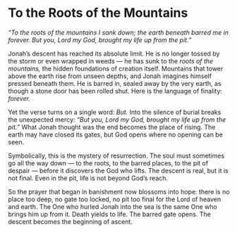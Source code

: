 # To the Roots of the Mountains

*“To the roots of the mountains I sank down;
the earth beneath barred me in forever.
But you, Lord my God,
brought my life up from the pit.”*

Jonah’s descent has reached its absolute limit. He is no longer tossed by the storm or even wrapped in weeds — he has sunk to the *roots of the mountains,* the hidden foundations of creation itself. Mountains that tower above the earth rise from unseen depths, and Jonah imagines himself pressed beneath them. He is barred in, sealed away by the very earth, as though a stone door has been rolled shut. Here is the language of finality: *forever.*

Yet the verse turns on a single word: *But.* Into the silence of burial breaks the unexpected mercy: *“But you, Lord my God, brought my life up from the pit.”* What Jonah thought was the end becomes the place of rising. The earth may have closed its gates, but God opens where no opening can be seen.

Symbolically, this is the mystery of resurrection. The soul must sometimes go all the way down — to the roots, to the barred places, to the pit of despair — before it discovers the God who lifts. The descent is real, but it is not final. Even in the pit, life is not beyond God’s reach.

So the prayer that began in banishment now blossoms into hope: there is no place too deep, no gate too locked, no pit too final for the Lord of heaven and earth. The One who hurled Jonah into the sea is the same One who brings him up from it. Death yields to life. The barred gate opens. The descent becomes the beginning of ascent.

